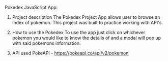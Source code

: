 Pokedex JavaScript App:

1. Project description
The Pokedex Project App allows user to browse an index of pokemon. 
This project was built to practice working with API's.

2. How to use the Pokedex
To use the app just click on whichever pokemon you would like to know the details of and a modal will pop up with said pokemons information.

3. API used
PokeAPI - https://pokeapi.co/api/v2/pokemon